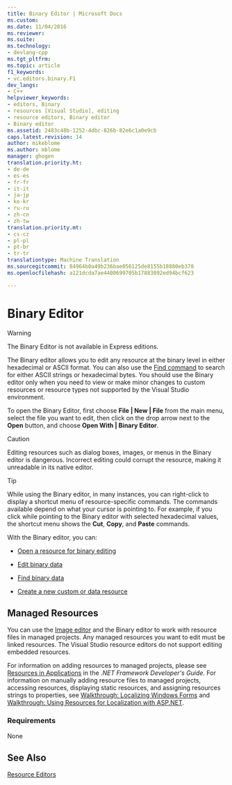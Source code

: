 ```yaml
---
title: Binary Editor | Microsoft Docs
ms.custom: 
ms.date: 11/04/2016
ms.reviewer: 
ms.suite: 
ms.technology:
- devlang-cpp
ms.tgt_pltfrm: 
ms.topic: article
f1_keywords:
- vc.editors.binary.F1
dev_langs:
- C++
helpviewer_keywords:
- editors, Binary
- resources [Visual Studio], editing
- resource editors, Binary editor
- Binary editor
ms.assetid: 2483c48b-1252-4dbc-826b-82e6c1a0e9cb
caps.latest.revision: 14
author: mikeblome
ms.author: mblome
manager: ghogen
translation.priority.ht:
- de-de
- es-es
- fr-fr
- it-it
- ja-jp
- ko-kr
- ru-ru
- zh-cn
- zh-tw
translation.priority.mt:
- cs-cz
- pl-pl
- pt-br
- tr-tr
translationtype: Machine Translation
ms.sourcegitcommit: 84964b0a49b236bae056125de8155b18880eb378
ms.openlocfilehash: a121dcda7ae4400699705b17883092ed94bcf623

---
```

# Binary Editor
> [!WARNING]
>  The Binary Editor is not available in Express editions.  
  
 The Binary editor allows you to edit any resource at the binary level in either hexadecimal or ASCII format. You can also use the [Find command](/visualstudio/ide/reference/find-command) to search for either ASCII strings or hexadecimal bytes. You should use the Binary editor only when you need to view or make minor changes to custom resources or resource types not supported by the Visual Studio environment.  
  
 To open the Binary Editor, first choose **File &#124; New &#124; File** from the main menu, select the file you want to edit, then click on the drop arrow next to the **Open** button, and choose **Open With &#124; Binary Editor**.  
  
> [!CAUTION]
>  Editing resources such as dialog boxes, images, or menus in the Binary editor is dangerous. Incorrect editing could corrupt the resource, making it unreadable in its native editor.  
  
> [!TIP]
>  While using the Binary editor, in many instances, you can right-click to display a shortcut menu of resource-specific commands. The commands available depend on what your cursor is pointing to. For example, if you click while pointing to the Binary editor with selected hexadecimal values, the shortcut menu shows the **Cut**, **Copy**, and **Paste** commands.  
  
 With the Binary editor, you can:  
  
-   [Open a resource for binary editing](../mfc/opening-a-resource-for-binary-editing.md)  
  
-   [Edit binary data](../mfc/editing-binary-data.md)  
  
-   [Find binary data](../mfc/finding-binary-data.md)  
  
-   [Create a new custom or data resource](../mfc/creating-a-new-custom-or-data-resource.md)  
  
## Managed Resources  
 You can use the [Image editor](../mfc/image-editor-for-icons.md) and the Binary editor to work with resource files in managed projects. Any managed resources you want to edit must be linked resources. The Visual Studio resource editors do not support editing embedded resources.  
  
 For information on adding resources to managed projects, please see [Resources in Applications](http://msdn.microsoft.com/Library/8ad495d4-2941-40cf-bf64-e82e85825890) in the *.NET Framework Developer's Guide.* For information on manually adding resource files to managed projects, accessing resources, displaying static resources, and assigning resources strings to properties, see [Walkthrough: Localizing Windows Forms](http://msdn.microsoft.com/en-us/9a96220d-a19b-4de0-9f48-01e5d82679e5) and [Walkthrough: Using Resources for Localization with ASP.NET](http://msdn.microsoft.com/Library/bb4e5b44-e2b0-48ab-bbe9-609fb33900b6).  
  
### Requirements  
 None  
  
## See Also  
 [Resource Editors](../mfc/resource-editors.md)




<!--HONumber=Jan17_HO1-->


